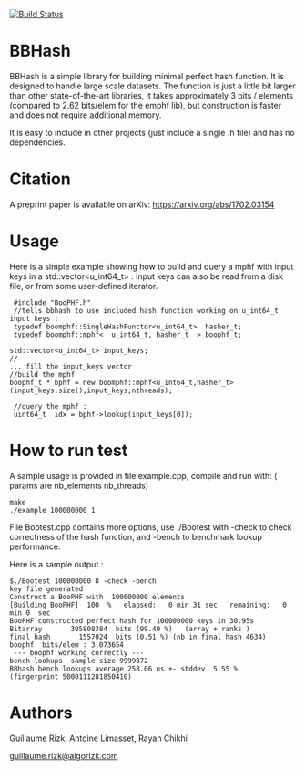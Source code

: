 [![Build Status](https://travis-ci.org/rizkg/BBHash.svg?branch=master)](https://travis-ci.org/rizkg/BBHash)

# BBHash
BBHash is a simple library for building minimal perfect hash function.
It is designed to handle large scale datasets. The function is just a little bit larger than other state-of-the-art libraries, it takes approximately 3 bits / elements (compared to 2.62 bits/elem for the emphf lib), but construction is faster and does not require additional memory. 

It is easy to include in other projects (just include a single .h file) and has no dependencies.

# Citation
A preprint paper is available on arXiv: https://arxiv.org/abs/1702.03154

# Usage
Here is a simple example showing how to build and query a mphf with input keys in a std::vector<u_int64_t> . Input keys can also be read from a disk file, or from some user-defined iterator.

     #include "BooPHF.h"
     //tells bbhash to use included hash function working on u_int64_t input keys :
     typedef boomphf::SingleHashFunctor<u_int64_t>  hasher_t;
     typedef boomphf::mphf<  u_int64_t, hasher_t  > boophf_t;
     
    std::vector<u_int64_t> input_keys;
    //
    ... fill the input_keys vector
    //build the mphf  
    boophf_t * bphf = new boomphf::mphf<u_int64_t,hasher_t>(input_keys.size(),input_keys,nthreads);
     
     //query the mphf :
     uint64_t  idx = bphf->lookup(input_keys[0]);

# How to run test

A sample usage is provided in file example.cpp, compile and run with: ( params are nb_elements nb_threads)

    make
    ./example 100000000 1
    

File Bootest.cpp contains more options, use ./Bootest with  -check to check correctness of the hash function, and -bench to benchmark lookup performance.
    
Here is a sample output :
    
    $./Bootest 100000000 8 -check -bench
    key file generated 
    Construct a BooPHF with  100000000 elements  
    [Building BooPHF]  100  %   elapsed:   0 min 31 sec   remaining:   0 min 0  sec
    BooPHF constructed perfect hash for 100000000 keys in 30.95s
    Bitarray       305808384  bits (99.49 %)   (array + ranks )
    final hash       1557024  bits (0.51 %) (nb in final hash 4634)
    boophf  bits/elem : 3.073654
     --- boophf working correctly --- 
    bench lookups  sample size 9999872 
    BBhash bench lookups average 258.06 ns +- stddev  5.55 %   (fingerprint 5000111281850410) 




# Authors
Guillaume Rizk, Antoine Limasset, Rayan Chikhi

guillaume.rizk@algorizk.com
